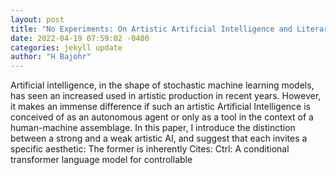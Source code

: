 ```yaml
--- 
layout: post 
title: "No Experiments: On Artistic Artificial Intelligence and Literary Writing" 
date: 2022-04-19 07:59:02 -0400 
categories: jekyll update 
author: "H Bajohr" 
--- 
```

Artificial intelligence, in the shape of stochastic machine learning models, has seen an increased used in artistic production in recent years. However, it makes an immense difference if such an artistic Artificial Intelligence is conceived of as an autonomous agent or only as a tool in the context of a human-machine assemblage. In this paper, I introduce the distinction between a strong and a weak artistic AI, and suggest that each invites a specific aesthetic: The former is inherently Cites: Ctrl: A conditional transformer language model for controllable